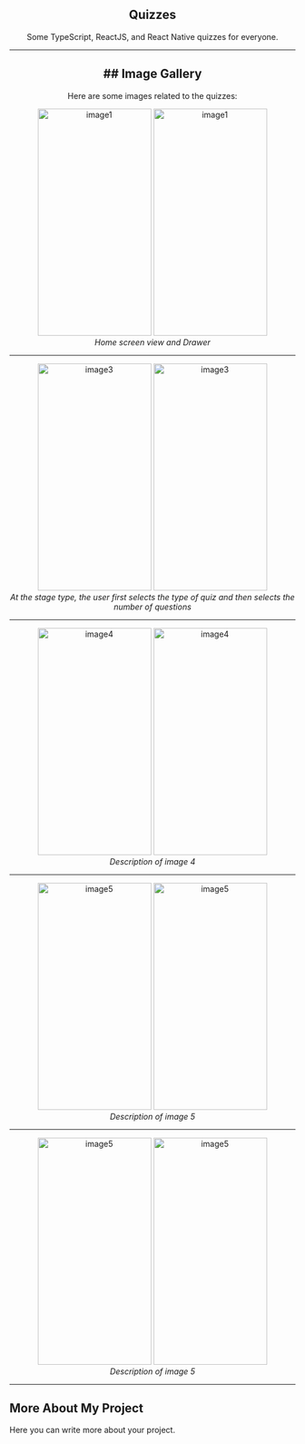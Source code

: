 <h2 align="center">Quizzes</h2>
<p align="center">Some TypeScript, ReactJS, and React Native quizzes for everyone.</p>

---

<h2 align="center" color="black">## Image Gallery</h2>

<p align="center">Here are some images related to the quizzes:</p>

<p align="center">
  <img alt="image1" src="https://github.com/MichaelXerxes/Quizzes/assets/81194285/c5f2d82f-f32d-45ea-bc68-0a71f19f4894"   width="200" height="400">
  <img alt="image1" src="https://github.com/MichaelXerxes/Quizzes/assets/81194285/ff10ad37-2d98-41f7-95ee-dfa906259fe9"  width="200" height="400">
  <br>
  <em>Home screen view and Drawer</em>
</p>

---
<p align="center">
  <img alt="image3" src="https://github.com/MichaelXerxes/Quizzes/assets/81194285/f953d7b5-e1e8-4233-8663-48a6dd6529ea"  width="200" height="400">
  <img alt="image3" src="https://github.com/MichaelXerxes/Quizzes/assets/81194285/38bf5db5-144b-4566-b5b4-5ee29b027130"  width="200" height="400">
  <br>
  <em>At the stage type, the user first selects the type of quiz and then selects the number of questions</em>
</p>

---

<p align="center">
 
  <img alt="image4" src="https://github.com/MichaelXerxes/Quizzes/assets/81194285/d64b644f-9ea4-4a18-81de-6a227192e3064"  width="200" height="400">
    <img alt="image4" src="https://github.com/MichaelXerxes/Quizzes/assets/81194285/9423357d-32ca-4cd5-84f9-93afaa7f24cc"  width="200" height="400">
      <br>
     <em>Description of image 4</em>

</p>

---


<p align="center">
  <img alt="image5" src="https://github.com/MichaelXerxes/Quizzes/assets/81194285/ea93347e-58e1-4169-9209-f7aca0ac2ffd"  width="200" height="400">
   <img alt="image5" src="https://github.com/MichaelXerxes/Quizzes/assets/81194285/43e6fec5-ee6b-4882-98c8-347e82778f0f"  width="200" height="400">
  <br>
  <em>Description of image 5</em>
</p>

---

<p align="center">
  <img alt="image5" src="https://github.com/MichaelXerxes/Quizzes/assets/81194285/21a6e25f-7a0e-4a79-82b9-f5a98ee63275"  width="200" height="400">
 <img alt="image5" src="https://github.com/MichaelXerxes/Quizzes/assets/81194285/09bd6297-6e6f-48f6-be44-2c03d91743a5"  width="200" height="400">
  <br>
  <em>Description of image 5</em>
</p>

---

## More About My Project

Here you can write more about your project.
